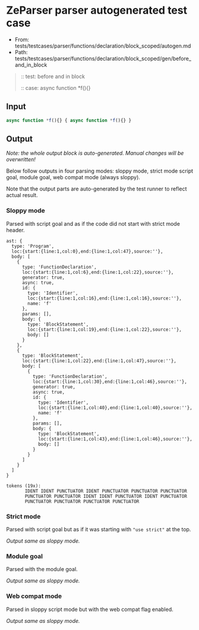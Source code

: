 # ZeParser parser autogenerated test case

- From: tests/testcases/parser/functions/declaration/block_scoped/autogen.md
- Path: tests/testcases/parser/functions/declaration/block_scoped/gen/before_and_in_block

> :: test: before and in block
>
> :: case: async function *f(){}

## Input


`````js
async function *f(){} { async function *f(){} }
`````

## Output

_Note: the whole output block is auto-generated. Manual changes will be overwritten!_

Below follow outputs in four parsing modes: sloppy mode, strict mode script goal, module goal, web compat mode (always sloppy).

Note that the output parts are auto-generated by the test runner to reflect actual result.

### Sloppy mode

Parsed with script goal and as if the code did not start with strict mode header.

`````
ast: {
  type: 'Program',
  loc:{start:{line:1,col:0},end:{line:1,col:47},source:''},
  body: [
    {
      type: 'FunctionDeclaration',
      loc:{start:{line:1,col:6},end:{line:1,col:22},source:''},
      generator: true,
      async: true,
      id: {
        type: 'Identifier',
        loc:{start:{line:1,col:16},end:{line:1,col:16},source:''},
        name: 'f'
      },
      params: [],
      body: {
        type: 'BlockStatement',
        loc:{start:{line:1,col:19},end:{line:1,col:22},source:''},
        body: []
      }
    },
    {
      type: 'BlockStatement',
      loc:{start:{line:1,col:22},end:{line:1,col:47},source:''},
      body: [
        {
          type: 'FunctionDeclaration',
          loc:{start:{line:1,col:30},end:{line:1,col:46},source:''},
          generator: true,
          async: true,
          id: {
            type: 'Identifier',
            loc:{start:{line:1,col:40},end:{line:1,col:40},source:''},
            name: 'f'
          },
          params: [],
          body: {
            type: 'BlockStatement',
            loc:{start:{line:1,col:43},end:{line:1,col:46},source:''},
            body: []
          }
        }
      ]
    }
  ]
}

tokens (19x):
       IDENT IDENT PUNCTUATOR IDENT PUNCTUATOR PUNCTUATOR PUNCTUATOR
       PUNCTUATOR PUNCTUATOR IDENT IDENT PUNCTUATOR IDENT PUNCTUATOR
       PUNCTUATOR PUNCTUATOR PUNCTUATOR PUNCTUATOR
`````

### Strict mode

Parsed with script goal but as if it was starting with `"use strict"` at the top.

_Output same as sloppy mode._

### Module goal

Parsed with the module goal.

_Output same as sloppy mode._

### Web compat mode

Parsed in sloppy script mode but with the web compat flag enabled.

_Output same as sloppy mode._
